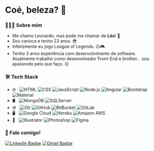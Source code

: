 <h1 align="left"> Coé, beleza? 🤙 </h1>

<h3> 👨🏻‍💻 Sobre mim </h3>

- Me chamo Leonardo, mas pode me chamar de **Léo**! 👊
- Sou carioca e tenho 23 anos. 😎
- Infelizmente eu jogo League of Legends. 😑🎮
- Tenho 3 anos experiência com desenvolvimento de software. Atualmente trabalho como desenvolvedor Front-End e brother... sou apaixondo pelo que faço. 😉

<h3>🛠 Tech Stack</h3>

- 🌐 &nbsp;
  ![HTML](https://img.shields.io/badge/-HTML-333333?style=flat&logo=HTML5)
  ![CSS](https://img.shields.io/badge/-CSS-333333?style=flat&logo=CSS3&logoColor=1572B6)
  ![JavaScript](https://img.shields.io/badge/-JavaScript-333333?style=flat&logo=javascript)
  ![Node.js](https://img.shields.io/badge/-Node.js-333333?style=flat&logo=node.js)
  ![Angular](https://img.shields.io/badge/-Angular-333333?style=flat&logo=angular)
  ![Bootstrap](https://img.shields.io/badge/-Bootstrap-333333?style=flat&logo=bootstrap&logoColor=563D7C)
  ![Material](https://img.shields.io/badge/-Material%20Design-333333?style=flat&logo=material-design&logoColor=1abc9c)
- 🛢 &nbsp;
  ![MongoDB](https://img.shields.io/badge/-MongoDB-333333?style=flat&logo=mongodb)
  ![SQLServer](https://img.shields.io/badge/-SQLServer-333333?style=flat&logo=microsoft-sql-server)
- ⚙️ &nbsp;
  ![Git](https://img.shields.io/badge/-Git-333333?style=flat&logo=git)
  ![GitHub](https://img.shields.io/badge/-GitHub-333333?style=flat&logo=github)
  ![BitBucket](https://img.shields.io/badge/-BitBucket-333333?style=flat&logo=bitbucket)
  ![GitLab](https://img.shields.io/badge/-GitLab-333333?style=flat&logo=gitlab)
- 🖥 &nbsp;
  ![Google Cloud](https://img.shields.io/badge/-Google%20Cloud-333333?style=flat&logo=google-cloud)
  ![Heroku](https://img.shields.io/badge/-Heroku-333333?style=flat&logo=heroku)
  ![Amazon AWS](https://img.shields.io/badge/-Amazon%20AWS-333333?style=flat&logo=amazon-aws)
- 🎨 &nbsp;
  ![Illustrator](https://img.shields.io/badge/-Illustrator-333333?style=flat&logo=adobe-illustrator)
  ![Photoshop](https://img.shields.io/badge/-Photoshop-333333?style=flat&logo=adobe-photoshop)
  ![Figma](https://img.shields.io/badge/-Figma-333333?style=flat&logo=figma)

<h3> 🤝 Fale comigo! </h3>

[![Linkedin Badge](https://img.shields.io/badge/-Leonardo%20Gonçalves-blue?style=flat-square&logo=Linkedin&logoColor=white&link=https://www.linkedin.com/in/leonardo-goncalves-melo/)](https://www.linkedin.com/in/leonardo-goncalves-melo/)
[![Gmail Badge](https://img.shields.io/badge/-leogoncalves.contato@gmail.com-c14438?style=flat-square&logo=Gmail&logoColor=white&link=mailto:leogoncalves.contato@gmail.com)](mailto:leogoncalves.contato@gmail.com)

<!--
**LeoCpii/LeoCpii** is a ✨ _special_ ✨ repository because its `README.md` (this file) appears on your GitHub profile.

Here are some ideas to get you started:

- 🔭 I’m currently working on ...
- 🌱 I’m currently learning ...
- 👯 I’m looking to collaborate on ...
- 🤔 I’m looking for help with ...
- 💬 Ask me about ...
- 📫 How to reach me: ...
- 😄 Pronouns: ...
- ⚡ Fun fact: ...
-->
